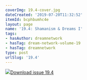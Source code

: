 ```yaml
---
coverImg: 19.4-cover.jpg
dateCreated: '2019-07-20T11:32:52'
itemId: bcphbumhc4e
layout: page
name: '19.4: Shamanism & Dreams I'
tags:
- hasAuthor: dreamnetwork
- hasTag: dream-network-volume-19
- hasTag: dreamnetwork
type: post
urlSlug: '19.4'
---
```

<img class="card-journal-img" src="../images/19.4-rect.jpg"/><a href="../files/pdfs/Volume_19/19.4-Dream-Network-Vol-19-No-4.pdf" download="">Download issue 19.4</a>